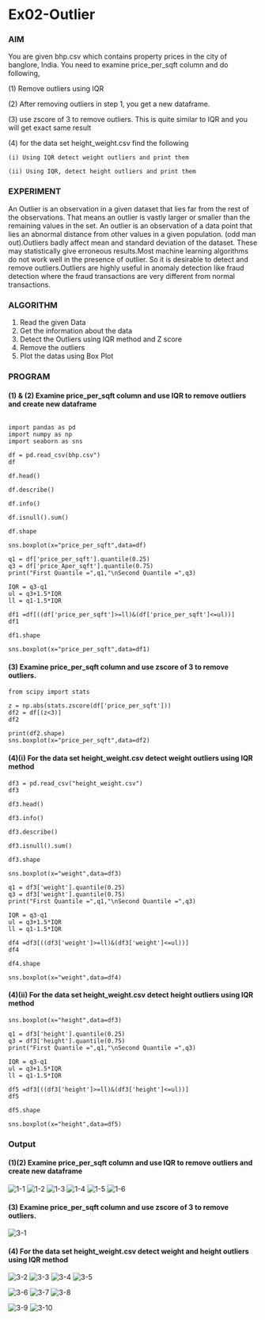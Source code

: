 # Ex02-Outlier

### AIM

You are given bhp.csv which contains property prices in the city of banglore, India. You need to examine price_per_sqft column and do following,

(1) Remove outliers using IQR 

(2) After removing outliers in step 1, you get a new dataframe.

(3) use zscore of 3 to remove outliers. This is quite similar to IQR and you will get exact same result

(4) for the data set height_weight.csv find the following

    (i) Using IQR detect weight outliers and print them

    (ii) Using IQR, detect height outliers and print them


### EXPERIMENT

An Outlier is an observation in a given dataset that lies far from the rest of the observations. That means an outlier is vastly larger or smaller than the remaining values in the set. An outlier is an observation of a data point that lies an abnormal distance from other values in a given population. (odd man out).Outliers badly affect mean and standard deviation of the dataset. These may statistically give erroneous results.Most machine learning algorithms do not work well in the presence of outlier. So it is desirable to detect and remove outliers.Outliers are highly useful in anomaly detection like fraud detection where the fraud transactions are very different from normal transactions.


### ALGORITHM

1. Read the given Data
2. Get the information about the data
3. Detect the Outliers using IQR method and Z score
4. Remove the outliers
5. Plot the datas using Box Plot

### PROGRAM 

#### (1) & (2) Examine price_per_sqft column and use IQR to remove outliers and create new dataframe

```

import pandas as pd
import numpy as np
import seaborn as sns

df = pd.read_csv(bhp.csv")
df

df.head()

df.describe()

df.info()

df.isnull().sum()

df.shape

sns.boxplot(x="price_per_sqft",data=df)

q1 = df['price_per_sqft'].quantile(0.25)
q3 = df['price_Aper_sqft'].quantile(0.75)
print("First Quantile =",q1,"\nSecond Quantile =",q3)

IQR = q3-q1
ul = q3+1.5*IQR
ll = q1-1.5*IQR

df1 =df[((df['price_per_sqft']>=ll)&(df['price_per_sqft']<=ul))]
df1

df1.shape

sns.boxplot(x="price_per_sqft",data=df1)
```

#### (3) Examine price_per_sqft column and use zscore of 3 to remove outliers.

```
from scipy import stats

z = np.abs(stats.zscore(df['price_per_sqft']))
df2 = df[(z<3)]
df2

print(df2.shape)
sns.boxplot(x="price_per_sqft",data=df2)
```

#### (4)(i) For the data set height_weight.csv detect weight outliers using IQR method

```
df3 = pd.read_csv("height_weight.csv")
df3

df3.head()

df3.info()

df3.describe()

df3.isnull().sum()

df3.shape

sns.boxplot(x="weight",data=df3)

q1 = df3['weight'].quantile(0.25)
q3 = df3['weight'].quantile(0.75)
print("First Quantile =",q1,"\nSecond Quantile =",q3)

IQR = q3-q1
ul = q3+1.5*IQR
ll = q1-1.5*IQR

df4 =df3[((df3['weight']>=ll)&(df3['weight']<=ul))]
df4

df4.shape

sns.boxplot(x="weight",data=df4)
```

#### (4)(ii) For the data set height_weight.csv detect height outliers using IQR method

```
sns.boxplot(x="height",data=df3)

q1 = df3['height'].quantile(0.25)
q3 = df3['height'].quantile(0.75)
print("First Quantile =",q1,"\nSecond Quantile =",q3)

IQR = q3-q1
ul = q3+1.5*IQR
ll = q1-1.5*IQR

df5 =df3[((df3['height']>=ll)&(df3['height']<=ul))]
df5

df5.shape

sns.boxplot(x="height",data=df5)
```
### Output 

#### (1)(2) Examine price_per_sqft column and use IQR to remove outliers and create new dataframe

![1-1](https://user-images.githubusercontent.com/93901857/190849137-271b8e19-2326-4ba2-a376-9e68d5604e8e.jpg)
![1-2](https://user-images.githubusercontent.com/93901857/190849140-1b7822a3-8a03-4b13-9928-adb5ee5f74a7.jpg)
![1-3](https://user-images.githubusercontent.com/93901857/190849142-e94c90e9-a6b1-45f6-802b-fd04ab013057.jpg)
![1-4](https://user-images.githubusercontent.com/93901857/190849143-aa5abb12-595a-4b90-bcaf-fcb3f29d4341.jpg)
![1-5](https://user-images.githubusercontent.com/93901857/190849145-b8f13265-060e-4cc7-8df1-7a6b18b03b3e.jpg)
![1-6](https://user-images.githubusercontent.com/93901857/190849147-a50c058b-154d-4f89-85f0-0962716ee70c.jpg)

#### (3) Examine price_per_sqft column and use zscore of 3 to remove outliers.

![3-1](https://user-images.githubusercontent.com/93901857/190849309-6bbddb87-4a49-4198-be2e-ed60fb1e9568.jpg)



#### (4) For the data set height_weight.csv detect weight and height outliers using IQR method



![3-2](https://user-images.githubusercontent.com/93901857/190849554-bbe3faba-b2cd-4b4c-a31d-b63b58d0d310.jpg)
![3-3](https://user-images.githubusercontent.com/93901857/190849556-293a226f-188c-45a9-999c-c4a1c136ef3c.jpg)
![3-4](https://user-images.githubusercontent.com/93901857/190849557-65e67920-cb08-48ce-ae59-25fed620f10a.jpg)
![3-5](https://user-images.githubusercontent.com/93901857/190849558-0a5a804c-c73d-4eb9-aae0-b4bdf88db05e.jpg)

![3-6](https://user-images.githubusercontent.com/93901857/190849462-729ee208-fa04-492a-9dab-2eba946bdc51.jpg)
![3-7](https://user-images.githubusercontent.com/93901857/190849463-aefc94b3-f54f-4d82-bf98-759d90d06b18.jpg)
![3-8](https://user-images.githubusercontent.com/93901857/190849464-247e60d9-81ce-481b-8bf6-23fdac3eb76e.jpg)

![3-9](https://user-images.githubusercontent.com/93901857/190849574-505bb5d1-8bfe-4c51-86a8-727fcfef9bb4.jpg)
![3-10](https://user-images.githubusercontent.com/93901857/190849576-5dcc7b18-3774-4806-8c10-7e27bc68cc4a.jpg)


